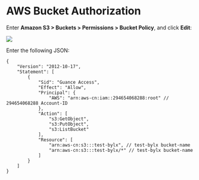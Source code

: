 # AWS Bucket Authorization

Enter **Amazon S3 > Buckets > Permissions > Bucket Policy**, and click **Edit**:

![](img/s3-bucket.png)

Enter the following JSON:

```
{
    "Version": "2012-10-17",
    "Statement": [
        {
            "Sid": "Guance Access",
            "Effect": "Allow",
            "Principal": {
                "AWS": "arn:aws-cn:iam::294654068288:root" // 294654068288 Account-ID
            },
            "Action": [
                "s3:GetObject",
                "s3:PutObject",
                "s3:ListBucket"
            ],
            "Resource": [
                "arn:aws-cn:s3:::test-bylx", // test-bylx bucket-name
                "arn:aws-cn:s3:::test-bylx/*" // test-bylx bucket-name
            ]
        }
    ]
}
```
